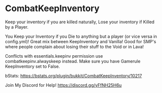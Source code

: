 # CombatKeepInventory
Keep your inventory if you are killed naturally, Lose your inventory if Killed by a Player.

You Keep your Inventory if you Die to anything but a player (or vice versa in config.yml)! Great mix between KeepInventory and Vanilla! Good for SMP's where people complain about losing their stuff to the Void or in Lava!

Conflicts with essentials.keepinv permission use combatkeepinv.alwayskeep instead.
Make sure you have Gamerule KeepInventory set to False.

bStats:
https://bstats.org/plugin/bukkit/CombatKeepInventory/10217

Join My Discord for Help!
https://discord.gg/yFfNH25H6u
